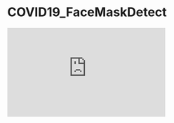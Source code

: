 # COVID19_FaceMaskDetect
<div style="width:360px;max-width:100%;"><div style="height:0;padding-bottom:56.11%;position:relative;"><iframe width="360" height="202" style="position:absolute;top:0;left:0;width:100%;height:100%;" frameBorder="0" src="https://imgflip.com/embed/4dxbq0"></iframe></div><p><a href="https://imgflip.com/gif/4dxbq0"></a></p></div>
